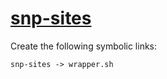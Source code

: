 # [snp-sites](https://hpc.nih.gov/apps/snp-sites.html)

Create the following symbolic links:
```
snp-sites -> wrapper.sh
```
